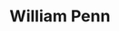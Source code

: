 ---
pid: PT170
title: William Penn
location_transcription: 13th Street
zipcode: '19132'
outside_phl: 
neighborhood: Strawberry Mansion
age: '18'
age_range: 13-19
instagram: 
image_file_name: PT_170.jpg
proposal_transcription: 
topic: Figure,History,Philadelphia
topic_summary: 0, 0, 0
type: Other No Form
keywords_other: 
credit: Siam
image_labels: 
twitter: 
facebook: 
permalink: "/monuments/pt170/"
layout: item-page
---